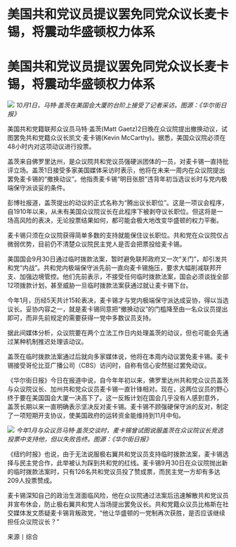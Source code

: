 # 美国共和党议员提议罢免同党众议长麦卡锡，将震动华盛顿权力体系

# 美国共和党议员提议罢免同党众议长麦卡锡，将震动华盛顿权力体系

![](https://inews.gtimg.com/om_bt/OKroPLCWuOInROWYrU8_j34U3OkWkjPF9L4-uKhDwHjk8AA/1000)
_10月1日，马特·盖茨在美国会大厦的台阶上接受了记者采访。图源：《华尔街日报》_

美国共和党籍联邦众议员马特·盖茨(Matt Gaetz)2日晚在众议院提出撤换动议，试图罢免共和党籍众议长凯文·麦卡锡(Kevin
McCarthy)。据悉，美国众议院必须在48小时内对这项动议进行投票。

盖茨来自佛罗里达州，是众议院共和党议员强硬派团体的一员，对麦卡锡一直持批评立场。盖茨1日接受多家美国媒体采访时表示，他将在未来一周内在众议院提出罢免麦卡锡的“撤换动议”。他指责麦卡锡“明目张胆”违背年初当选议长时与党内极端保守派谈妥的条件。

彭博社报道，盖茨提出的动议的正式名称为“腾出议长职位”。这是一项议会程序，自1910年以来，从未有美国众议院议长在此程序下被剥夺议长职位。但这将是一场高风险的表决，无论投票结果如何，都可能会极大地改变华盛顿的权力平衡。

麦卡锡只须在众议院获得简单多数的支持就能保住议长职位。共和党在众议院仅占微弱优势，目前仍不清楚众议院民主党人是否会把票投给麦卡锡。

美国国会9月30日通过临时拨款法案，暂时避免联邦政府又一次“关门”，却引发共和党“内战”。共和党内极端保守派先前一直向麦卡锡施压，要求大幅削减联邦开支、加强边境管控。他们先前表示，不接受任何临时拨款法案，国会必须谈拢全部12项拨款计划，甚至威胁一旦临时拨款法案获通过就让麦卡锡下台。

今年1月，历经5天共计15轮表决，麦卡锡才与党内极端保守派达成妥协，得以当选议长。妥协内容之一，就是麦卡锡同意把“撤换动议”的门槛降至由一名众议员提出即可，而非先前规定的需要获得一党中多数议员支持。

据此间媒体分析，众议院要在两个立法工作日内处理盖茨的动议，但也可能会先通过某种机制推迟处理该动议。

盖茨在临时拨款法案通过后就向多家媒体说，他将在本周内动议罢免麦卡锡。麦卡锡接受哥伦比亚广播公司（CBS）访问时，自称有信心安然挺过罢免动议。

《华尔街日报》今日在报道中说，自今年年初以来，佛罗里达州共和党众议员盖茨与众议院议长、加州共和党众议员麦卡锡一直针锋相对。现在，这两位议员的野心终于要在美国国会大厦一决高下了。这一反叛计划在国会几乎没有人感到意外，
盖茨长期以来一直明确表示坚决反对麦卡锡。麦卡锡不顾强硬保守派的反对，制定了一项短期开支协议，使美国政府的运转资金能维持到11月中旬。

![](https://inews.gtimg.com/om_bt/OJ1GssRpaUPKkAS4MCLdItC0nH931ftwsPSgE7gmW6OdAAA/1000)
_今年1月与众议员马特·盖茨交谈时，麦卡锡曾试图说服盖茨在众议院议长竞选投票中支持他，但以失败告终。图源：《华尔街日报》_

《纽约时报》也说，由于无法说服极右翼共和党议员支持临时拨款法案，麦卡锡选择与民主党合作，此举被认为踩到共和党的红线。麦卡锡9月30日在众议院抛出新的临时拨款法案时，只有126名共和党议员投了赞成票，而民主党一方却有多达209人投票赞成。

麦卡锡深知自己的政治生涯面临风险，他在众议院通过法案后迅速解散共和党议员并宣布休会，防止极右翼共和党人当场提出罢免议长。共和党籍众议员比格斯在社交媒体发文质疑麦卡锡背叛政党，“他让华盛顿的一党制再次获胜，是否应该继续担任众议院议长？”

来源丨综合

